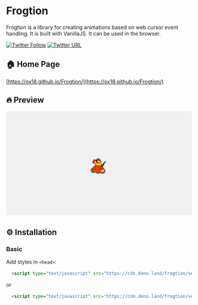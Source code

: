 # Frogtion


Frogtion is a library for creating animations based on web cursor event handling. It is built with VanillaJS. It can be used in the browser.

[![Twitter Follow](https://img.shields.io/twitter/follow/devfrxg.svg?style=social)](https://twitter.com/devfrxg) [![Twitter URL](https://img.shields.io/twitter/url/http/shields.io.svg?style=social)](https://twitter.com/home?status=AOS%20-%20Animate%20on%20Scroll%20library%0Ahttps%3A//github.com/devfrxg/aos)

## 🏠 Home Page

[https://ox18.github.io/Frogtion/](https://ox18.github.io/Frogtion/)

## 🔥 Preview
![Preview](https://github.com/Ox18/Frogtion/blob/master/images/handler_preview.gif)

## ⚙ Installation

### Basic

Add styles in `<head>`:

```html
  <script type="text/javascript" src="https://cdn.deno.land/frogtion/versions/beta/raw/frogtion.js"></script>
```

or

```html
  <script type="text/javascript" src="https://cdn.deno.land/frogtion/versions/beta/raw/frogtion.min.js"></script>
```
